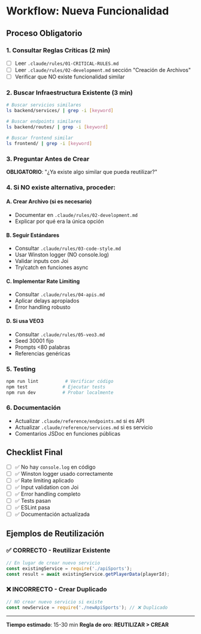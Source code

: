 # Workflow: Nueva Funcionalidad

## Proceso Obligatorio

### 1. Consultar Reglas Críticas (2 min)
- [ ] Leer `.claude/rules/01-CRITICAL-RULES.md`
- [ ] Leer `.claude/rules/02-development.md` sección "Creación de Archivos"
- [ ] Verificar que NO existe funcionalidad similar

### 2. Buscar Infraestructura Existente (3 min)
```bash
# Buscar servicios similares
ls backend/services/ | grep -i [keyword]

# Buscar endpoints similares  
ls backend/routes/ | grep -i [keyword]

# Buscar frontend similar
ls frontend/ | grep -i [keyword]
```

### 3. Preguntar Antes de Crear
**OBLIGATORIO**: "¿Ya existe algo similar que pueda reutilizar?"

### 4. Si NO existe alternativa, proceder:

#### A. Crear Archivo (si es necesario)
- Documentar en `.claude/rules/02-development.md`
- Explicar por qué era la única opción

#### B. Seguir Estándares
- Consultar `.claude/rules/03-code-style.md`
- Usar Winston logger (NO console.log)
- Validar inputs con Joi
- Try/catch en funciones async

#### C. Implementar Rate Limiting
- Consultar `.claude/rules/04-apis.md`
- Aplicar delays apropiados
- Error handling robusto

#### D. Si usa VEO3
- Consultar `.claude/rules/05-veo3.md`
- Seed 30001 fijo
- Prompts <80 palabras
- Referencias genéricas

### 5. Testing
```bash
npm run lint          # Verificar código
npm test             # Ejecutar tests
npm run dev          # Probar localmente
```

### 6. Documentación
- Actualizar `.claude/reference/endpoints.md` si es API
- Actualizar `.claude/reference/services.md` si es servicio
- Comentarios JSDoc en funciones públicas

## Checklist Final

- [ ] ✅ No hay `console.log` en código
- [ ] ✅ Winston logger usado correctamente
- [ ] ✅ Rate limiting aplicado
- [ ] ✅ Input validation con Joi
- [ ] ✅ Error handling completo
- [ ] ✅ Tests pasan
- [ ] ✅ ESLint pasa
- [ ] ✅ Documentación actualizada

## Ejemplos de Reutilización

### ✅ CORRECTO - Reutilizar Existente
```javascript
// En lugar de crear nuevo servicio
const existingService = require('./apiSports');
const result = await existingService.getPlayerData(playerId);
```

### ❌ INCORRECTO - Crear Duplicado
```javascript
// NO crear nuevo servicio si existe
const newService = require('./newApiSports'); // ❌ Duplicado
```

---

**Tiempo estimado**: 15-30 min
**Regla de oro**: **REUTILIZAR > CREAR**





